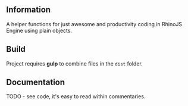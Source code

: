 ## Information
A helper functions for just awesome and productivity coding in RhinoJS Engine using plain objects. 

## Build
Project requires **gulp** to combine files in the `dist` folder.

## Documentation
TODO - see code, it's easy to read within commentaries.
